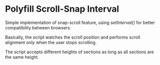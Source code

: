 # Polyfill Scroll-Snap Interval

Simple implementation of snap-scroll feature, using _setInterval()_ for better compatibility between browsers.

Basically, the script watches the scroll position and performs scroll alignment only when the user stops scrolling.

The script accepts different heights of sections as long as all sections are the same height.
